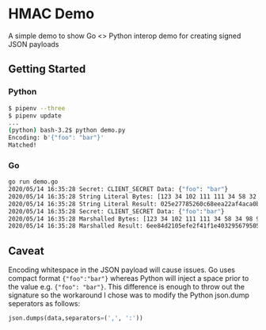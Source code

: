 # HMAC Demo

A simple demo to show Go <> Python interop demo for creating signed JSON payloads

## Getting Started

### Python

```bash
$ pipenv --three
$ pipenv update
...
(python) bash-3.2$ python demo.py
Encoding: b'{"foo": "bar"}'
Matched!
```

### Go

```bash
go run demo.go
2020/05/14 16:35:28 Secret: CLIENT_SECRET Data: {"foo": "bar"}
2020/05/14 16:35:28 String Literal Bytes: [123 34 102 111 111 34 58 32 34 98 97 114 34 125]
2020/05/14 16:35:28 String Literal Result: 025e27785260c68eea22af4aca0b14ff6d41b80986beb26a10b384ca5e14408b
2020/05/14 16:35:28 Secret: CLIENT_SECRET Data: {"foo":"bar"}
2020/05/14 16:35:28 Marshalled Bytes: [123 34 102 111 111 34 58 34 98 97 114 34 125]
2020/05/14 16:35:28 Marshalled Result: 6ee84d2105efe2f41f1e403295679505577c123401204021ac290e2a2a55f542
```

## Caveat

Encoding whitespace in the JSON payload will cause issues. Go uses compact format `{"foo":"bar"}`
whereas Python will inject a space prior to the value e.g. `{"foo": "bar"}`. This difference
is enough to throw out the signature so the workaround I chose was to modify the Python
json.dump seperators as follows:

```python
json.dumps(data,separators=(',', ':'))
```
